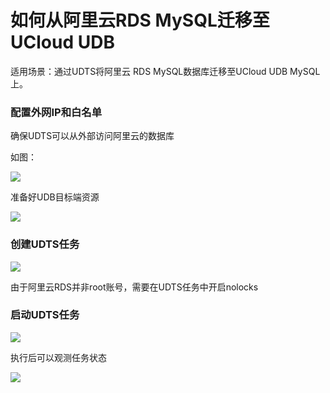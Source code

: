 # 如何从阿里云RDS MySQL迁移至UCloud UDB

适用场景：通过UDTS将阿里云 RDS MySQL数据库迁移至UCloud UDB MySQL上。

### 配置外网IP和白名单

确保UDTS可以从外部访问阿里云的数据库

如图：

![](http://udts-doc.cn-bj.ufileos.com/ali001.png)

准备好UDB目标端资源

![](http://udts-doc.cn-bj.ufileos.com/udb001.png)

### 创建UDTS任务

![](http://udts-doc.cn-bj.ufileos.com/udtsali001.png)

由于阿里云RDS并非root账号，需要在UDTS任务中开启nolocks

### 启动UDTS任务

![](http://udts-doc.cn-bj.ufileos.com/rdsstart001.png)

执行后可以观测任务状态

![](http://udts-doc.cn-bj.ufileos.com/aliudb002.png)
